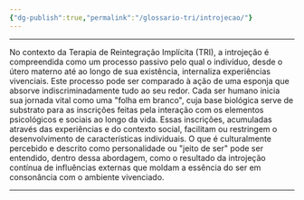 ```yaml
---
{"dg-publish":true,"permalink":"/glossario-tri/introjecao/"}
---
```


---

 No contexto da Terapia de Reintegração Implícita (TRI), a introjeção é compreendida como um processo passivo pelo qual o indivíduo, desde o útero materno até ao longo de sua existência, internaliza experiências vivenciais. Este processo pode ser comparado à ação de uma esponja que absorve indiscriminadamente tudo ao seu redor. Cada ser humano inicia sua jornada vital como uma "folha em branco", cuja base biológica serve de substrato para as inscrições feitas pela interação com os elementos psicológicos e sociais ao longo da vida. Essas inscrições, acumuladas através das experiências e do contexto social, facilitam ou restringem o desenvolvimento de características individuais. O que é culturalmente percebido e descrito como personalidade ou "jeito de ser" pode ser entendido, dentro dessa abordagem, como o resultado da introjeção contínua de influências externas que moldam a essência do ser em consonância com o ambiente vivenciado.



----



